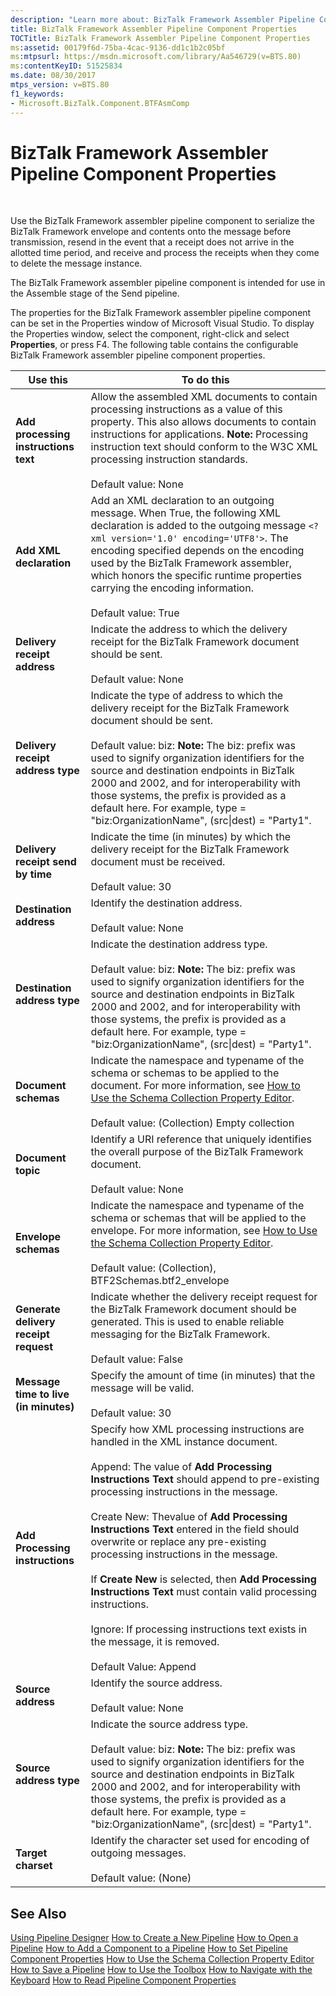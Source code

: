 ```yaml
---
description: "Learn more about: BizTalk Framework Assembler Pipeline Component Properties"
title: BizTalk Framework Assembler Pipeline Component Properties
TOCTitle: BizTalk Framework Assembler Pipeline Component Properties
ms:assetid: 00179f6d-75ba-4cac-9136-dd1c1b2c05bf
ms:mtpsurl: https://msdn.microsoft.com/library/Aa546729(v=BTS.80)
ms:contentKeyID: 51525834
ms.date: 08/30/2017
mtps_version: v=BTS.80
f1_keywords:
- Microsoft.BizTalk.Component.BTFAsmComp
---
```


# BizTalk Framework Assembler Pipeline Component Properties

 

Use the BizTalk Framework assembler pipeline component to serialize the BizTalk Framework envelope and contents onto the message before transmission, resend in the event that a receipt does not arrive in the allotted time period, and receive and process the receipts when they come to delete the message instance.

The BizTalk Framework assembler pipeline component is intended for use in the Assemble stage of the Send pipeline.

The properties for the BizTalk Framework assembler pipeline component can be set in the Properties window of Microsoft Visual Studio. To display the Properties window, select the component, right-click and select **Properties**, or press F4. The following table contains the configurable BizTalk Framework assembler pipeline component properties.

<table>
<thead>
<tr class="header">
<th>Use this</th>
<th>To do this</th>
</tr>
</thead>
<tbody>
<tr class="odd">
<td><strong>Add processing instructions text</strong></td>
<td>Allow the assembled XML documents to contain processing instructions as a value of this property. This also allows documents to contain instructions for applications. <strong>Note:</strong> Processing instruction text should conform to the W3C XML processing instruction standards.<br />
<br />
Default value: None</td>
</tr>
<tr class="even">
<td><strong>Add XML declaration</strong></td>
<td>Add an XML declaration to an outgoing message. When True, the following XML declaration is added to the outgoing message <code>&lt;?xml version='1.0' encoding='UTF8'&gt;</code>. The encoding specified depends on the encoding used by the BizTalk Framework assembler, which honors the specific runtime properties carrying the encoding information.<br />
<br />
Default value: True</td>
</tr>
<tr class="odd">
<td><strong>Delivery receipt address</strong></td>
<td>Indicate the address to which the delivery receipt for the BizTalk Framework document should be sent.<br />
<br />
Default value: None</td>
</tr>
<tr class="even">
<td><strong>Delivery receipt address type</strong></td>
<td>Indicate the type of address to which the delivery receipt for the BizTalk Framework document should be sent.<br />
<br />
Default value: biz: <strong>Note:</strong> The biz: prefix was used to signify organization identifiers for the source and destination endpoints in BizTalk 2000 and 2002, and for interoperability with those systems, the prefix is provided as a default here. For example, type = &quot;biz:OrganizationName&quot;, (src|dest) = &quot;Party1&quot;.</td>
</tr>
<tr class="odd">
<td><strong>Delivery receipt send by time</strong></td>
<td>Indicate the time (in minutes) by which the delivery receipt for the BizTalk Framework document must be received.<br />
<br />
Default value: 30</td>
</tr>
<tr class="even">
<td><strong>Destination address</strong></td>
<td>Identify the destination address.<br />
<br />
Default value: None</td>
</tr>
<tr class="odd">
<td><strong>Destination address type</strong></td>
<td>Indicate the destination address type.<br />
<br />
Default value: biz: <strong>Note:</strong> The biz: prefix was used to signify organization identifiers for the source and destination endpoints in BizTalk 2000 and 2002, and for interoperability with those systems, the prefix is provided as a default here. For example, type = &quot;biz:OrganizationName&quot;, (src|dest) = &quot;Party1&quot;.</td>
</tr>
<tr class="even">
<td><strong>Document schemas</strong></td>
<td>Indicate the namespace and typename of the schema or schemas to be applied to the document. For more information, see <a href="/biztalk/core/how-to-use-the-schema-collection-property-editor">How to Use the Schema Collection Property Editor</a>.<br />
<br />
Default value: (Collection) Empty collection</td>
</tr>
<tr class="odd">
<td><strong>Document topic</strong></td>
<td>Identify a URI reference that uniquely identifies the overall purpose of the BizTalk Framework document.<br />
<br />
Default value: None</td>
</tr>
<tr class="even">
<td><strong>Envelope schemas</strong></td>
<td>Indicate the namespace and typename of the schema or schemas that will be applied to the envelope. For more information, see <a href="/biztalk/core/how-to-use-the-schema-collection-property-editor">How to Use the Schema Collection Property Editor</a>.<br />
<br />
Default value: (Collection), BTF2Schemas.btf2_envelope</td>
</tr>
<tr class="odd">
<td><strong>Generate delivery receipt request</strong></td>
<td>Indicate whether the delivery receipt request for the BizTalk Framework document should be generated. This is used to enable reliable messaging for the BizTalk Framework.<br />
<br />
Default value: False</td>
</tr>
<tr class="even">
<td><strong>Message time to live (in minutes)</strong></td>
<td>Specify the amount of time (in minutes) that the message will be valid.<br />
<br />
Default value: 30</td>
</tr>
<tr class="odd">
<td><strong>Add Processing instructions</strong></td>
<td>Specify how XML processing instructions are handled in the XML instance document.<br />
<br />
Append: The value of <strong>Add Processing Instructions Text</strong> should append to pre-existing processing instructions in the message.<br />
<br />
Create New: Thevalue of <strong>Add Processing Instructions Text</strong> entered in the field should overwrite or replace any pre-existing processing instructions in the message.<br />
<br />
If <strong>Create New</strong> is selected, then <strong>Add Processing Instructions Text</strong> must contain valid processing instructions.<br />
<br />
Ignore: If processing instructions text exists in the message, it is removed.<br />
<br />
Default Value: Append</td>
</tr>
<tr class="even">
<td><strong>Source address</strong></td>
<td>Identify the source address.<br />
<br />
Default value: None</td>
</tr>
<tr class="odd">
<td><strong>Source address type</strong></td>
<td>Indicate the source address type.<br />
<br />
Default value: biz: <strong>Note:</strong> The biz: prefix was used to signify organization identifiers for the source and destination endpoints in BizTalk 2000 and 2002, and for interoperability with those systems, the prefix is provided as a default here. For example, type = &quot;biz:OrganizationName&quot;, (src|dest) = &quot;Party1&quot;.</td>
</tr>
<tr class="even">
<td><strong>Target charset</strong></td>
<td>Identify the character set used for encoding of outgoing messages.<br />
<br />
Default value: (None)</td>
</tr>
</tbody>
</table>


## See Also

[Using Pipeline Designer](https://msdn.microsoft.com/library/aa578392\(v=bts.80\))  
[How to Create a New Pipeline](https://msdn.microsoft.com/library/aa578387\(v=bts.80\))  
[How to Open a Pipeline](https://msdn.microsoft.com/library/aa561730\(v=bts.80\))  
[How to Add a Component to a Pipeline](https://msdn.microsoft.com/library/aa560652\(v=bts.80\))  
[How to Set Pipeline Component Properties](https://msdn.microsoft.com/library/aa559409\(v=bts.80\))  
[How to Use the Schema Collection Property Editor](https://msdn.microsoft.com/library/aa559127\(v=bts.80\))  
[How to Save a Pipeline](https://msdn.microsoft.com/library/aa561936\(v=bts.80\))  
[How to Use the Toolbox](https://msdn.microsoft.com/library/aa560943\(v=bts.80\))  
[How to Navigate with the Keyboard](https://msdn.microsoft.com/library/aa559415\(v=bts.80\))  
[How to Read Pipeline Component Properties](https://msdn.microsoft.com/library/aa547568\(v=bts.80\))